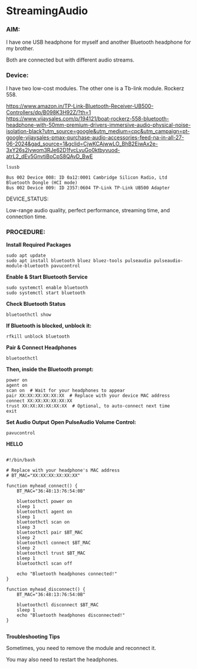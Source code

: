 # StreamingAudio


### AIM:

I have one USB headphone for myself and another Bluetooth headphone for my brother.

Both are connected but with different audio streams.



### Device:

I have two low-cost modules.
The other one is a Tb-link module.
Rockerz 558.

https://www.amazon.in/TP-Link-Bluetooth-Receiver-UB500-Controllers/dp/B098K3H92Z/?th=1
https://www.vijaysales.com/p/194121/boat-rockerz-558-bluetooth-headphone-with-50mm-premium-drivers-immersive-audio-physical-noise-isolation-black?utm_source=google&utm_medium=cpc&utm_campaign=pt-google-vijaysales-pmax-purchase-audio-accessories-feed-na-in-all-27-06-2024&gad_source=1&gclid=CjwKCAjwwLO_BhB2EiwAx2e-3xY26s2lywom3RJe62D1fvcLyuGo0ktbyvuod-atrL2_dEv5GnvtiBoCpS8QAvD_BwE


```
lsusb
```

```
Bus 002 Device 008: ID 0a12:0001 Cambridge Silicon Radio, Ltd Bluetooth Dongle (HCI mode)
Bus 002 Device 009: ID 2357:0604 TP-Link TP-Link UB500 Adapter
```




DEVICE_STATUS:

Low-range audio quality, perfect performance, streaming time, and connection time.







### PROCEDURE:

**Install Required Packages**

```
sudo apt update
sudo apt install bluetooth bluez bluez-tools pulseaudio pulseaudio-module-bluetooth pavucontrol
```


**Enable & Start Bluetooth Service**

```
sudo systemctl enable bluetooth
sudo systemctl start bluetooth

```


**Check Bluetooth Status**


```
bluetoothctl show

```


**If Bluetooth is blocked, unblock it:**


```
rfkill unblock bluetooth
```

**Pair & Connect Headphones**

```
bluetoothctl
```

**Then, inside the Bluetooth prompt:**



```
power on
agent on
scan on  # Wait for your headphones to appear
pair XX:XX:XX:XX:XX:XX  # Replace with your device MAC address
connect XX:XX:XX:XX:XX:XX
trust XX:XX:XX:XX:XX:XX  # Optional, to auto-connect next time
exit

```



**Set Audio Output**
**Open PulseAudio Volume Control:**

```
pavucontrol
```






**HELLO**

```

```




```
#!/bin/bash

# Replace with your headphone's MAC address
# BT_MAC="XX:XX:XX:XX:XX:XX"

function myhead_connect() {
    BT_MAC="36:48:13:76:54:0B"

    bluetoothctl power on
    sleep 1
    bluetoothctl agent on
    sleep 1
    bluetoothctl scan on
    sleep 3
    bluetoothctl pair $BT_MAC
    sleep 2
    bluetoothctl connect $BT_MAC
    sleep 2
    bluetoothctl trust $BT_MAC
    sleep 1
    bluetoothctl scan off

    echo "Bluetooth headphones connected!"
}

function myhead_disconnect() {
    BT_MAC="36:48:13:76:54:0B"

    bluetoothctl disconnect $BT_MAC
    sleep 1
    echo "Bluetooth headphones disconnected!"
}


```





**Troubleshooting Tips**

Sometimes, you need to remove the module and reconnect it.

You may also need to restart the headphones.
